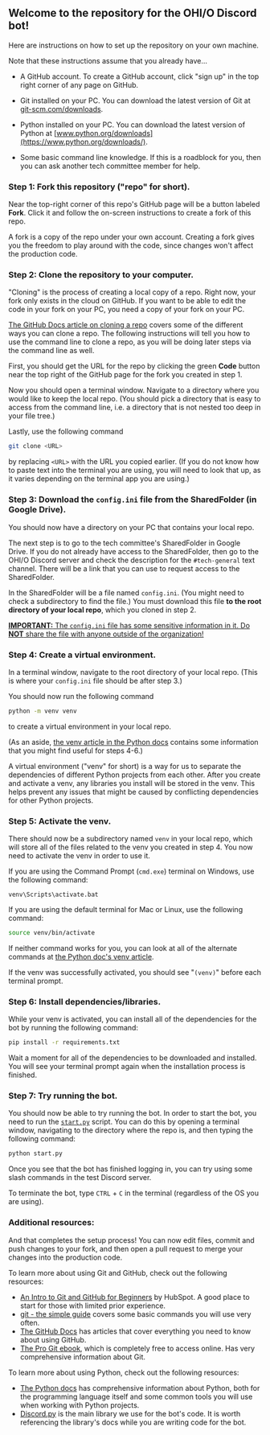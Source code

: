 ## Welcome to the repository for the OHI/O Discord bot!

Here are instructions on how to set up the repository on your own machine.

Note that these instructions assume that you already have...

- A GitHub account. To create a GitHub account, click "sign up" in the top right corner of any page on GitHub.

- Git installed on your PC. You can download the latest version of Git at [git-scm.com/downloads](https://git-scm.com/downloads).

- Python installed on your PC. You can download the latest version of Python at [www.python.org/downloads](https://www.python.org/downloads/).

- Some basic command line knowledge. If this is a roadblock for you, then you can ask another tech committee member for help.

### Step 1: Fork this repository ("repo" for short).

Near the top-right corner of this repo's GitHub page will be a button labeled **Fork**. Click it and follow the on-screen instructions to create a fork of this repo.

A fork is a copy of the repo under your own account. Creating a fork gives you the freedom to play around with the code, since changes won't affect the production code.

### Step 2: Clone the repository to your computer.

"Cloning" is the process of creating a local copy of a repo. Right now, your fork only exists in the cloud on GitHub. If you want to be able to edit the code in your fork on your PC, you need a copy of your fork on your PC.

[The GitHub Docs article on cloning a repo](https://docs.github.com/en/repositories/creating-and-managing-repositories/cloning-a-repository) covers some of the different ways you can clone a repo. The following instructions will tell you how to use the command line to clone a repo, as you will be doing later steps via the command line as well.

First, you should get the URL for the repo by clicking the green **Code** button near the top right of the GitHub page for the fork you created in step 1.

Now you should open a terminal window. Navigate to a directory where you would like to keep the local repo. (You should pick a directory that is easy to access from the command line, i.e. a directory that is not nested too deep in your file tree.)

Lastly, use the following command
```bash
git clone <URL>
```
by replacing `<URL>` with the URL you copied earlier. (If you do not know how to paste text into the terminal you are using, you will need to look that up, as it varies depending on the terminal app you are using.)

### Step 3: Download the `config.ini` file from the SharedFolder (in Google Drive).

You should now have a directory on your PC that contains your local repo.

The next step is to go to the tech committee's SharedFolder in Google Drive. If you do not already have access to the SharedFolder, then go to the OHI/O Discord server and check the description for the `#tech-general` text channel. There will be a link that you can use to request access to the SharedFolder.

In the SharedFolder will be a file named `config.ini`. (You might need to check a subdirectory to find the file.) You must download this file **to the root directory of your local repo**, which you cloned in step 2.

<ins>**IMPORTANT:** The `config.ini` file has some sensitive information in it. Do **NOT** share the file with anyone outside of the organization!</ins>

### Step 4: Create a virtual environment.

In a terminal window, navigate to the root directory of your local repo. (This is where your `config.ini` file should be after step 3.)

You should now run the following command
```bash
python -m venv venv
```
to create a virtual environment in your local repo.

(As an aside, [the venv article in the Python docs](https://docs.python.org/3/library/venv.html) contains some information that you might find useful for steps 4-6.)

A virtual environment ("venv" for short) is a way for us to separate the dependencies of different Python projects from each other. After you create and activate a venv, any libraries you install will be stored in the venv. This helps prevent any issues that might be caused by conflicting dependencies for other Python projects.

### Step 5: Activate the venv.

There should now be a subdirectory named `venv` in your local repo, which will store all of the files related to the venv you created in step 4. You now need to activate the venv in order to use it.

If you are using the Command Prompt (`cmd.exe`) terminal on Windows, use the following command:
```batch
venv\Scripts\activate.bat
```

If you are using the default terminal for Mac or Linux, use the following command:
```bash
source venv/bin/activate
```

If neither command works for you, you can look at all of the alternate commands at [the Python doc's venv article](https://docs.python.org/3/library/venv.html#how-venvs-work).

If the venv was successfully activated, you should see "`(venv)`" before each terminal prompt.

### Step 6: Install dependencies/libraries.

While your venv is activated, you can install all of the dependencies for the bot by running the following command:
```bash
pip install -r requirements.txt
```

Wait a moment for all of the dependencies to be downloaded and installed. You will see your terminal prompt again when the installation process is finished.

### Step 7: Try running the bot.

You should now be able to try running the bot.  In order to start the bot, you need to run the [`start.py`](start.py) script. You can do this by opening a terminal window, navigating to the directory where the repo is, and then typing the following command:
```bash
python start.py
```

Once you see that the bot has finished logging in, you can try using some slash commands in the test Discord server.

To terminate the bot, type `CTRL` + `C` in the terminal (regardless of the OS you are using).

### Additional resources:

And that completes the setup process! You can now edit files, commit and push changes to your fork, and then open a pull request to merge your changes into the production code.

To learn more about using Git and GitHub, check out the following resources:
- [An Intro to Git and GitHub for Beginners](https://product.hubspot.com/blog/git-and-github-tutorial-for-beginners) by HubSpot. A good place to start for those with limited prior experience.
- [git - the simple guide](https://rogerdudler.github.io/git-guide/) covers some basic commands you will use very often.
- [The GitHub Docs](https://docs.github.com/en) has articles that cover everything you need to know about using GitHub.
- [The Pro Git ebook](https://git-scm.com/book/en/v2), which is completely free to access online. Has very comprehensive information about Git.

To learn more about using Python, check out the following resources:
- [The Python docs](https://docs.python.org/3/) has comprehensive information about Python, both for the programming language itself and some common tools you will use when working with Python projects.
- [Discord.py](https://discordpy.readthedocs.io/en/stable/) is the main library we use for the bot's code. It is worth referencing the library's docs while you are writing code for the bot.
